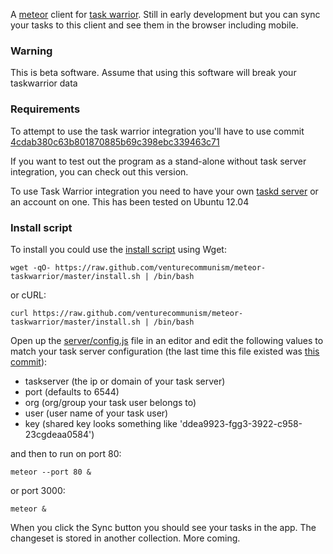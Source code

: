 A [meteor](http://meteor.com) client for [task warrior](http://taskwarrior.com). Still in early development but you can sync your tasks to this client and see them in the browser including mobile.

### Warning

This is beta software. Assume that using this software will break your taskwarrior data

### Requirements

To attempt to use the task warrior integration you'll have to use commit [4cdab380c63b801870885b69c398ebc339463c71](https://github.com/venturecommunism/meteor-taskwarrior/tree/4cdab380c63b801870885b69c398ebc339463c71)

If you want to test out the program as a stand-alone without task server integration, you can check out this version.

To use Task Warrior integration you need to have your own [taskd server](http://taskwarrior.org/projects/taskwarrior/wiki/Server_setup) or an account on one. This has been tested on Ubuntu 12.04

### Install script

To install you could use the [install script](https://raw.github.com/venturecommunism/meteor-taskwarrior/master/install.sh) using Wget:

    wget -qO- https://raw.github.com/venturecommunism/meteor-taskwarrior/master/install.sh | /bin/bash

or cURL:

    curl https://raw.github.com/venturecommunism/meteor-taskwarrior/master/install.sh | /bin/bash

Open up the [server/config.js](https://github.com/venturecommunism/meteor-taskwarrior/blob/master/server/config.js) file in an editor and edit the following values to match your task server configuration (the last time this file existed was [this commit](https://github.com/venturecommunism/meteor-taskwarrior/tree/4cdab380c63b801870885b69c398ebc339463c71)):

- taskserver (the ip or domain of your task server)
- port (defaults to 6544)
- org (org/group your task user belongs to)
- user (user name of your task user)
- key (shared key looks something like 'ddea9923-fgg3-3922-c958-23cgdeaa0584')

and then to run on port 80:

    meteor --port 80 &

or port 3000:

    meteor &

When you click the Sync button you should see your tasks in the app. The changeset is stored in another collection. More coming.
